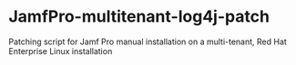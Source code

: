 # JamfPro-multitenant-log4j-patch
Patching script for Jamf Pro manual installation on a multi-tenant, Red Hat Enterprise Linux installation
